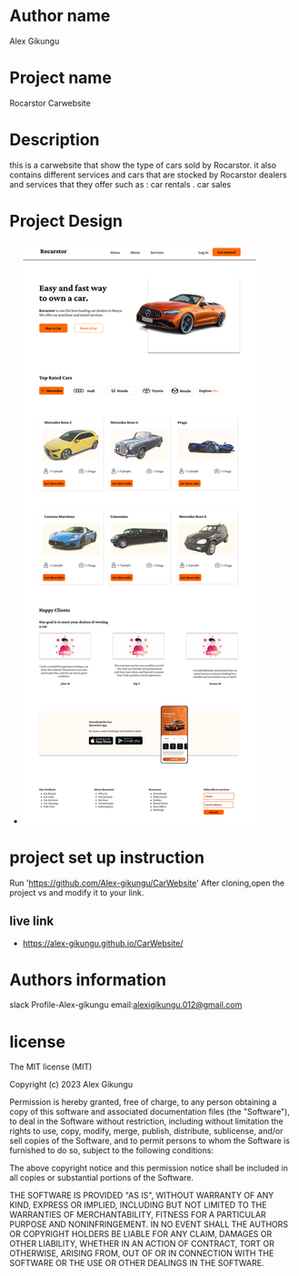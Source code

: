 # Author name
 
 Alex Gikungu 
 # Project name
  Rocarstor Carwebsite 

 # Description
 this is a carwebsite that show the type of cars sold by Rocarstor.
 it also contains different services and cars that are stocked by Rocarstor dealers and services that they offer such as :
                                              car rentals .
                                              car sales

 # Project Design
 - ![](/design.png)                                                                           
 # project set up instruction
   Run 'https://github.com/Alex-gikungu/CarWebsite'
    After cloning,open the project vs and modify it to your link.
 ## live link 
  - https://alex-gikungu.github.io/CarWebsite/
 # Authors information
 slack Profile-Alex-gikungu
  email:alexigikungu.012@gmail.com
   # license 
   The MIT license (MIT)
   
Copyright (c) 2023 Alex Gikungu

Permission is hereby granted, free of charge, to any person obtaining
a copy of this software and associated documentation files (the
"Software"), to deal in the Software without restriction, including
without limitation the rights to use, copy, modify, merge, publish,
distribute, sublicense, and/or sell copies of the Software, and to
permit persons to whom the Software is furnished to do so, subject to
the following conditions:

The above copyright notice and this permission notice shall be
included in all copies or substantial portions of the Software.

THE SOFTWARE IS PROVIDED "AS IS", WITHOUT WARRANTY OF ANY KIND,
EXPRESS OR IMPLIED, INCLUDING BUT NOT LIMITED TO THE WARRANTIES OF
MERCHANTABILITY, FITNESS FOR A PARTICULAR PURPOSE AND
NONINFRINGEMENT. IN NO EVENT SHALL THE AUTHORS OR COPYRIGHT HOLDERS BE
LIABLE FOR ANY CLAIM, DAMAGES OR OTHER LIABILITY, WHETHER IN AN ACTION
OF CONTRACT, TORT OR OTHERWISE, ARISING FROM, OUT OF OR IN CONNECTION
WITH THE SOFTWARE OR THE USE OR OTHER DEALINGS IN THE SOFTWARE.
 